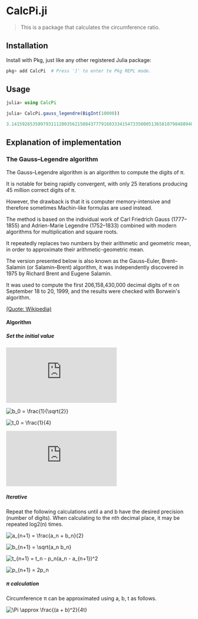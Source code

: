 # CalcPi.ji

> This is a package that calculates the circumference ratio.

## Installation

Install with Pkg, just like any other registered Julia package:

```julia
pkg> add CalcPi  # Press ']' to enter te Pkg REPL mode.
```

## Usage

```julia
julia> using CalcPi

julia> CalcPi.gauss_legendre(BigInt(10000))

3.14159265358979311120035621508437779160333415473350005136581079848894037301245
```

## Explanation of implementation

### The Gauss–Legendre algorithm

The Gauss–Legendre algorithm is an algorithm to compute the digits of π. 

It is notable for being rapidly convergent, with only 25 iterations producing 45 million correct digits of π.

However, the drawback is that it is computer memory-intensive and therefore sometimes Machin-like formulas are used instead.

The method is based on the individual work of Carl Friedrich Gauss (1777–1855) and Adrien-Marie Legendre (1752–1833) combined with modern algorithms for multiplication and square roots. 

It repeatedly replaces two numbers by their arithmetic and geometric mean, in order to approximate their arithmetic-geometric mean.

The version presented below is also known as the Gauss–Euler, Brent–Salamin (or Salamin–Brent) algorithm, it was independently discovered in 1975 by Richard Brent and Eugene Salamin. 

It was used to compute the first 206,158,430,000 decimal digits of π on September 18 to 20, 1999, and the results were checked with Borwein's algorithm.

[(Quote: Wikipedia)](https://en.wikipedia.org/wiki/Gauss%E2%80%93Legendre_algorithm)

#### Algorithm

##### Set the initial value

![a_0 = 1](https://latex.codecogs.com/png.latex?a_0&space;=&space;1)

![b_0 = \frac{1}{\sqrt{2}}](https://latex.codecogs.com/png.latex?b_0&space;=&space;\frac{1}{\sqrt{2}})

![t_0 = \frac{1}{4}](https://latex.codecogs.com/png.latex?t_0&space;=&space;\frac{1}{4})

![p_0 = 1](https://latex.codecogs.com/png.latex?p_0&space;=&space;1)

##### Iterative
Repeat the following calculations until a and b have the desired precision (number of digits).
When calculating to the nth decimal place, it may be repeated log2(n) times.

![a_{n+1} = \frac{a_n + b_n}{2}](https://latex.codecogs.com/png.latex?a_{n&plus;1}&space;=&space;\frac{a_n&space;&plus;&space;b_n}{2})

![b_{n+1} = \sqrt{a_n b_n}](https://latex.codecogs.com/png.latex?b_{n&plus;1}&space;=&space;\sqrt{a_n&space;b_n})

![t_{n+1} = t_n - p_n(a_n - a_{n+1})^2](https://latex.codecogs.com/png.latex?t_{n&plus;1}&space;=&space;t_n&space;-&space;p_n(a_n&space;-&space;a_{n&plus;1})^2)

![p_{n+1} = 2p_n](https://latex.codecogs.com/png.latex?p_{n&plus;1}&space;=&space;2p_n)

##### π calculation

Circumference π can be approximated using a, b, t as follows.

![\Pi \approx \frac{(a + b)^2}{4t}](https://latex.codecogs.com/png.latex?\Pi&space;\approx&space;\frac{(a&space;&plus;&space;b)^2}{4t})


